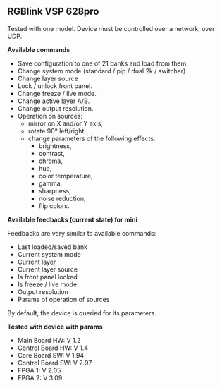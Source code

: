 ## RGBlink VSP 628pro

Tested with one model. Device must be controlled over a network, over UDP.

**Available commands**

- Save configuration to one of 21 banks and load from them.
- Change system mode (standard / pip / dual 2k / switcher)
- Change layer source
- Lock / unlock front panel.
- Change freeze / live mode.
- Change active layer A/B.
- Change output resolution.
- Operation on sources:
  - mirror on X and/or Y axis,
  - rotate 90° left/right
  - change parameters of the following effects:
    - brightness,
    - contrast,
    - chroma,
    - hue,
    - color temperature,
    - gamma,
    - sharpness,
    - noise reduction,
    - flip colors.

**Available feedbacks (current state) for mini**

Feedbacks are very similar to available commands:

- Last loaded/saved bank
- Current system mode
- Current layer
- Current layer source
- Is front panel locked
- Is freeze / live mode
- Output resolution
- Params of operation of sources

By default, the device is queried for its parameters.

**Tested with device with params**

- Main Board HW: V 1.2
- Control Board HW: V 1.4
- Core Board SW: V 1.94
- Control Board SW: V 2.97
- FPGA 1: V 2.05
- FPGA 2: V 3.09
